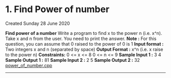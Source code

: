 # 1. Find Power of number
Created Sunday 28 June 2020

**Find power of a number**
Write a program to find x to the power n (i.e. x^n). Take x and n from the user. You need to print the answer.
**Note :** For this question, you can assume that 0 raised to the power of 0 is 1
**Input format :**
Two integers x and n (separated by space)
**Output Format :**
x^n (i.e. x raise to the power n)
**Constraints:**
0 <= x <= 8 
0 <= n <= 9
**Sample Input 1 :**
 3 4
**Sample Output 1 :**
81
**Sample Input 2 :**
 2 5
**Sample Output 2 :**
32
[power_of_number.cpp](./1._Find_Power_of_number/power_of_number.cpp)

*****


